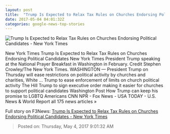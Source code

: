 ```yaml
---
layout: post
title:  "Trump Is Expected to Relax Tax Rules on Churches Endorsing Political Candidates - New York Times"
date: 2017-05-04 04:01:32Z
categories: google-news-top-stories
---
```


![Trump Is Expected to Relax Tax Rules on Churches Endorsing Political Candidates - New York Times](https://static01.nyt.com/images/2017/05/04/us/04religion-sub/04religion-sub-facebookJumbo.jpg)

New York Times Trump Is Expected to Relax Tax Rules on Churches Endorsing Political Candidates New York Times President Trump speaking at the National Prayer Breakfast in Washington in February. Credit Stephen Crowley/The New York Times. WASHINGTON — President Trump on Thursday will ease restrictions on political activity by churches and charities, White ... Trump to ease enforcement of limits on church political activity The Hill Trump to sign executive order making it easier for churches to support political candidates Washington Post How Trump can keep his promise to LGBTQ Americans CNN NPR - Fox News - USA TODAY - U.S. News & World Report all 175 news articles »


Full story on F3News: [Trump Is Expected to Relax Tax Rules on Churches Endorsing Political Candidates - New York Times](http://www.f3nws.com/n/e4EtsG)

> Posted on: Thursday, May 4, 2017 9:01:32 AM
